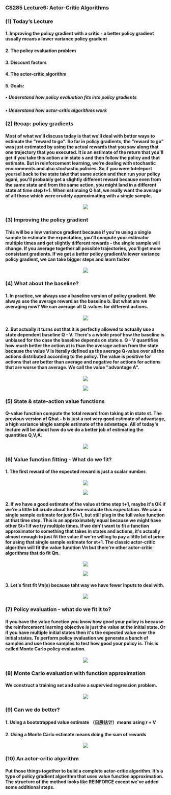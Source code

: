 ### CS285 Lecture6: Actor-Critic Algorithms
### (1) Today’s Lecture
#### 1. Improving the policy gradient with a critic - a better policy gradient usually means a lower variance policy gradient
#### 2. The policy evaluation problem
#### 3. Discount factors
#### 4. The actor-critic algorithm
#### 5. Goals:
##### • Understand how policy evaluation fits into policy gradients  
##### • Understand how actor-critic algorithms work
### (2) Recap: policy gradients
#### Most of what we'll discuss today is that we'll deal with better ways to estimate the "reward to go". So far in policy gradients, the "reward to go" was just estimated by using the actual rewards that you saw along that one trajectory that you executed. It is an estimate of the return that you'll get if you take this action a in state s and then follow the policy and that estimate. But in reinforcement learning, we're dealing with stochastic environments and also stochastic policies. So if you were toteleport yoursel back to the state take that same action and then run your policy agani, you'll probabily get a slightly different reward because even from the same state and from the same action, you might land in a different state at time step t+1. When estimaing Q hat, we really want the average of all those which were crudely approximating with a single sample.
<p align="center">
<img src="/images/88.png"><br/>
</p>

### (3) Improving the policy gradient
#### This will be a low variance gradient because if you're using a single sample to estimate the expectation, you'll compute your estimator multiple times and get slightly different rewards - the single sample will change. If you average together all possible trajectories, you'll get more consistant gradients. If we get a better policy gradient/a lower variance policy gradient, we can take bigger steps and learn faster. 
<p align="center">
<img src="/images/96.png"><br/>
</p>

### (4) What about the baseline?
#### 1. In practice, we always use a baseline version of policy gradient. We always use the average reward as the baseline b. But what are we averaging now? We can average all Q-values for different actions. 
<p align="center">
<img src="/images/99.png"><br/>
</p>

#### 2. But actually it turns out that it is perfectly allowed to actually use a state dependent baseline Q - V. There's a whole proof how the baseline is unbiased for the case the baseline depends on state s. Q - V quantifies how much better the action at is than the average action from the state because the value V is iterally defined as the average Q-value over all the actions distributed according to the policy. The value is positive for actions that are better than average and negative for actions for actions that are worse than average. We call the value "advantage A".
<p align="center">
<img src="/images/97.png"><br/>
</p>

<p align="center">
<img src="/images/100.png"><br/>
</p>

### (5) State & state-action value functions
#### Q-value function compute the total reward from taking at in state st. The previous version of Qhat - b is just a not very good estimate of advantage, a high variance single sample estimate of the advantage. All of today's lecture will be about how do we do a better job of estimating the quantities Q,V,A. 
<p align="center">
<img src="/images/98.png"><br/>
</p>

### (6) Value function fitting - What do we fit?
#### 1. The first reward of the expected reward is just a scalar number. 
<p align="center">
<img src="/images/102.png"><br/>
</p>

<p align="center">
<img src="/images/101.png"><br/>
</p>

#### 2. If we have a good estimate of the value at time step t+1, maybe it's OK if we're a little bit crude about how we evaluate this expectation. We use a single sample estimate for just St+1, but still plug in the full value function at that time step. This is an approximately equal because we might have other St+1 if we try multiple times. If we don't want to fit a function approximator to something that takes in states and actions, it's actually almost enough to just fit the value if we're willing to pay a little bit of price for using that single sample estimate for st+1. The classic actor-critic algorithm will fit the value function Vπ but there're other actor-critic algorithms that do fit Qπ.
<p align="center">
<img src="/images/103.png"><br/>
</p>

<p align="center">
<img src="/images/104.png"><br/>
</p>

#### 3. Let's first fit Vπ(s) because taht way we have fewer inputs to deal with.
<p align="center">
<img src="/images/105.png"><br/>
</p>

### (7) Policy evaluation - what do we fit it to? 
#### If you have the value function you know how good your policy is because the reinforcement learning objective is just the value at the initial state. Or if you have multiple initial states then it's the expected value over the initial states. To perform policy evaluation we generate a bunch of samples and use those samples to test how good your policy is. This is called Monte Carlo policy evaluation.
<p align="center">
<img src="/images/107.png"><br/>
</p>

### (8) Monte Carlo evaluation with function approximation
#### We construct a training set and solve a supervied regression problem.
<p align="center">
<img src="/images/108.png"><br/>
</p>

### (9) Can we do better?
#### 1. Using a bootstrapped value estimate （自展估计）means using r + V
#### 2. Using a Monte Carlo estimate means doing the sum of rewards
<p align="center">
<img src="/images/109.png"><br/>
</p>

### (10) An actor-critic algorithm 
#### Put those things together to bulid a complete actor-critic algorithm. It's a type of policy gradient algorithm that uses value function approximation. The structure of the method looks like REINFORCE except we've added some additional steps.












